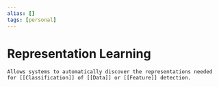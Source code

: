 ```yaml
---
alias: []
tags: [personal]
---
```

# Representation Learning

```ad-note
Allows systems to automatically discover the representations needed for [[Classification]] of [[Data]] or [[Feature]] detection.
```
